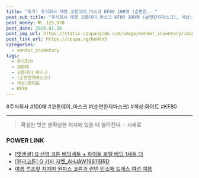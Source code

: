 ```yaml
--- 
title: "특가! 주식회사 태봉 코튼데이_마스크 KF80 100매 (순면한..." 
post_sub_title: "주식회사 태봉 코튼데이_마스크 KF80 100매 (순면한지마스크), 색상:화이트" 
post_money: ₩. 125,070 
post_date: 2020.01.30 
post_img_url: https://static.coupangcdn.com/image/vendor_inventory/images/2019/02/13/7/1/6e3d6e5d-a2ca-4467-8a03-d37f4318dc98.jpg 
post_link_url: https://coupa.ng/bnHVn5 
categories: 
  - vendor_inventory 
tags: 
  - 주식회사 
  - 100매 
  - 코튼데이_마스크 
  - (순면한지마스크) 
  - 색상:화이트 
  - KF80 
--- 
```

  #주식회사 #100매 #코튼데이_마스크 #(순면한지마스크) #색상:화이트 #KF80 
<hr> 

> 확실한 벗은 불확실한 처지에 있을 때 알려진다. - 시세로 


### POWER LINK

* <a href="https://blog.naver.com/santokki14/221785988711" target="_blank">[앳센셜] Q 선염 코튼 베딩세트 + 화이트 호텔 베딩 1세트 더</a>
* <a href="https://blog.naver.com/santokki14/221787028876" target="_blank">[헨리코튼] G 카파 자켓_AHJAW19811BRD</a>
* <a href="https://blog.naver.com/fasyy4321/221783411688" target="_blank">여름 루즈핏 지지미 원피스 코튼과 린넨 민소매 드레스 여성 여름</a>
